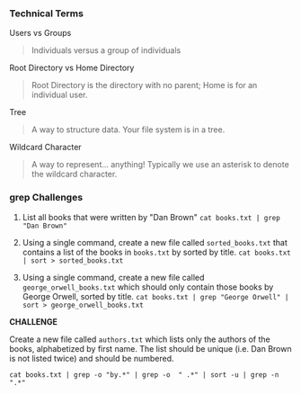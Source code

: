 ### Technical Terms

Users vs Groups
> Individuals versus a group of individuals

Root Directory vs Home Directory
> Root Directory is the directory with no parent; Home is for an individual user.

Tree
> A way to structure data. Your file system is in a tree.

Wildcard Character
> A way to represent... anything! Typically we use an asterisk to denote the wildcard character.

### grep Challenges

1. List all books that were written by "Dan Brown"
  `cat books.txt | grep "Dan Brown"`

1. Using a single command, create a new file called `sorted_books.txt` that contains a list of the books in `books.txt` by sorted by title.
  `cat books.txt | sort > sorted_books.txt`

1. Using a single command, create a new file called `george_orwell_books.txt` which should only contain those books by George Orwell, sorted by title.
  `cat books.txt | grep "George Orwell" | sort > george_orwell_books.txt`

**CHALLENGE**

Create a new file called `authors.txt` which lists only the authors of the books, alphabetized by first name. The list should be unique (i.e. Dan Brown is not listed twice) and should be numbered.

`cat books.txt | grep -o "by.*" | grep -o  " .*" | sort -u | grep -n ".*"`
